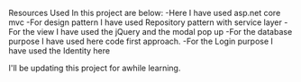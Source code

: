 Resources Used In this project are below: 
-Here I have used asp.net core mvc
-For design pattern I have used Repository pattern with service layer
-For the view I have used the jQuery and the modal pop up
-For the database purpose I have used here code first approach.
-For the Login purpose I have used the Identity here

I'll be updating this project for awhile learning. 
